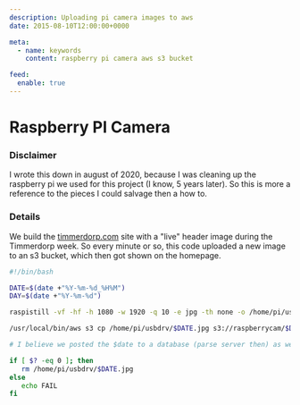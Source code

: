 ```yaml
---
description: Uploading pi camera images to aws
date: 2015-08-10T12:00:00+0000

meta:
  - name: keywords
    content: raspberry pi camera aws s3 bucket

feed:
  enable: true
---
```


# Raspberry PI Camera

### Disclaimer
I wrote this down in august of 2020, because I was cleaning up the raspberry pi we used for this project (I know, 5 years later). So this is more a reference to the pieces I could salvage then a how to.

### Details

We build the [timmerdorp.com](https://timmerdorp.com) site with a "live" header image during the Timmerdorp week.
So every minute or so, this code uploaded a new image to an s3 bucket, which then got shown on the homepage.

```sh
#!/bin/bash

DATE=$(date +"%Y-%m-%d_%H%M")
DAY=$(date +"%Y-%m-%d")

raspistill -vf -hf -h 1080 -w 1920 -q 10 -e jpg -th none -o /home/pi/usbdrv/$DATE.jpg

/usr/local/bin/aws s3 cp /home/pi/usbdrv/$DATE.jpg s3://raspberrycam/$DAY/ --acl public-read

# I believe we posted the $date to a database (parse server then) as well, so we could retrieve the specific image.

if [ $? -eq 0 ]; then
   rm /home/pi/usbdrv/$DATE.jpg
else
   echo FAIL
fi
```

<disqus />
